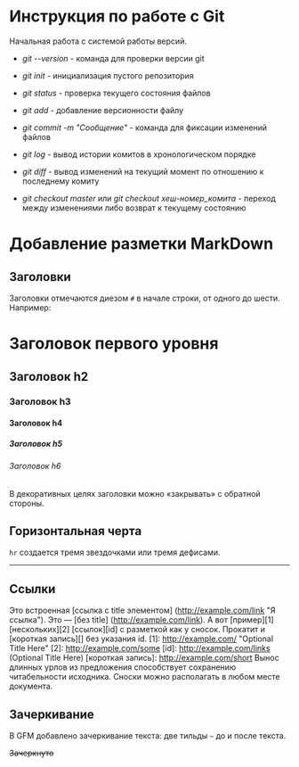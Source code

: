 # Инструкция по работе с Git

Начальная работа с системой работы версий.

* *git --version* - команда для проверки версии git

* *git init* - инициализация пустого репозитория

* *git status* - проверка текущего состояния файлов

* *git add* - добавление версионности файлу

* *git commit -m "Сообщение"* - команда для фиксации изменений файлов

* *git log* - вывод истории комитов в хронологическом порядке

* *git diff* - вывод изменений на текущий момент по отношению к последнему комиту

* *git checkout master* или *git checkout хеш-номер_комита* - переход между изменениями либо возврат к текущему состоянию

# Добавление разметки MarkDown

## Заголовки

Заголовки отмечаются диезом `#` в начале строки, от
одного до шести. Например:
# Заголовок первого уровня #
## Заголовок h2
### Заголовок h3
#### Заголовок h4
##### Заголовок h5
###### Заголовок h6
В декоративных целях заголовки можно «закрывать» с
обратной стороны.



## Горизонтальная черта

`hr` создается тремя звездочками или тремя дефисами.
***

## Ссылки
Это встроенная [ссылка с title элементом]
(http://example.com/link "Я ссылка"). Это — [без title]
(http://example.com/link).
А вот [пример][1] [нескольких][2] [ссылок][id] с
разметкой как у сносок. Прокатит и [короткая запись][]
без указания id.
[1]: http://example.com/ "Optional Title Here"
[2]: http://example.com/some
[id]: http://example.com/links (Optional Title Here)
[короткая запись]: http://example.com/short
Вынос длинных урлов из предложения способствует
сохранению читабельности исходника. Сноски можно
располагать в любом месте документа.


## Зачеркивание


В GFM добавлено зачеркивание текста: две тильды `~` до и
после текста.

~~Зачеркнуто~~



